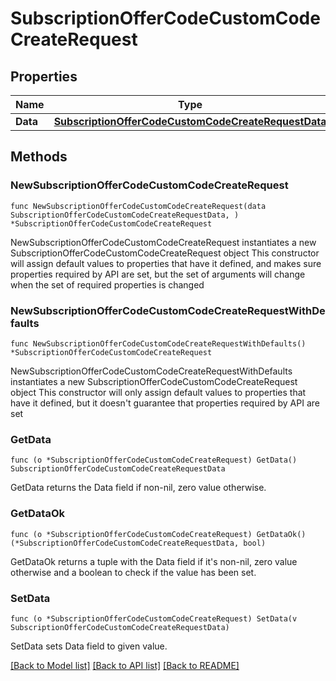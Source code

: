 # SubscriptionOfferCodeCustomCodeCreateRequest

## Properties

Name | Type | Description | Notes
------------ | ------------- | ------------- | -------------
**Data** | [**SubscriptionOfferCodeCustomCodeCreateRequestData**](SubscriptionOfferCodeCustomCodeCreateRequestData.md) |  | 

## Methods

### NewSubscriptionOfferCodeCustomCodeCreateRequest

`func NewSubscriptionOfferCodeCustomCodeCreateRequest(data SubscriptionOfferCodeCustomCodeCreateRequestData, ) *SubscriptionOfferCodeCustomCodeCreateRequest`

NewSubscriptionOfferCodeCustomCodeCreateRequest instantiates a new SubscriptionOfferCodeCustomCodeCreateRequest object
This constructor will assign default values to properties that have it defined,
and makes sure properties required by API are set, but the set of arguments
will change when the set of required properties is changed

### NewSubscriptionOfferCodeCustomCodeCreateRequestWithDefaults

`func NewSubscriptionOfferCodeCustomCodeCreateRequestWithDefaults() *SubscriptionOfferCodeCustomCodeCreateRequest`

NewSubscriptionOfferCodeCustomCodeCreateRequestWithDefaults instantiates a new SubscriptionOfferCodeCustomCodeCreateRequest object
This constructor will only assign default values to properties that have it defined,
but it doesn't guarantee that properties required by API are set

### GetData

`func (o *SubscriptionOfferCodeCustomCodeCreateRequest) GetData() SubscriptionOfferCodeCustomCodeCreateRequestData`

GetData returns the Data field if non-nil, zero value otherwise.

### GetDataOk

`func (o *SubscriptionOfferCodeCustomCodeCreateRequest) GetDataOk() (*SubscriptionOfferCodeCustomCodeCreateRequestData, bool)`

GetDataOk returns a tuple with the Data field if it's non-nil, zero value otherwise
and a boolean to check if the value has been set.

### SetData

`func (o *SubscriptionOfferCodeCustomCodeCreateRequest) SetData(v SubscriptionOfferCodeCustomCodeCreateRequestData)`

SetData sets Data field to given value.



[[Back to Model list]](../README.md#documentation-for-models) [[Back to API list]](../README.md#documentation-for-api-endpoints) [[Back to README]](../README.md)


